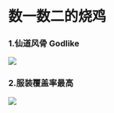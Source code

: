 # 数一数二的烧鸡


### 1.仙道风骨   Godlike

![](https://github.com/DreamingCats/miHoYoJokes/raw/main/genshitjokes/数一数二的烧鸡/仙道风骨.jpg)

### 2.服装覆盖率最高

![](https://github.com/DreamingCats/miHoYoJokes/raw/main/genshitjokes/数一数二的烧鸡/服装覆盖率最高.jpg)